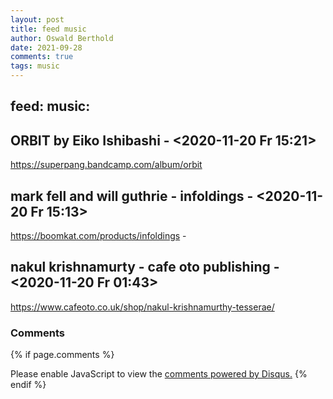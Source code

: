 ```yaml
---
layout: post
title: feed music
author: Oswald Berthold
date: 2021-09-28
comments: true
tags: music
---
```


## feed: music:

## ORBIT by Eiko Ishibashi - \<2020-11-20 Fr 15:21\>

<https://superpang.bandcamp.com/album/orbit>

## mark fell and will guthrie - infoldings - \<2020-11-20 Fr 15:13\>

<https://boomkat.com/products/infoldings> -

## nakul krishnamurty - cafe oto publishing - \<2020-11-20 Fr 01:43\>

<https://www.cafeoto.co.uk/shop/nakul-krishnamurthy-tesserae/>

### Comments

{% if page.comments %}
<div id="disqus_thread"></div>
<script>

/**
*  RECOMMENDED CONFIGURATION VARIABLES: EDIT AND UNCOMMENT THE SECTION BELOW TO INSERT DYNAMIC VALUES FROM YOUR PLATFORM OR CMS.
*  LEARN WHY DEFINING THESE VARIABLES IS IMPORTANT: https://disqus.com/admin/universalcode/#configuration-variables*/
/*
var disqus_config = function () {
this.page.url = PAGE_URL;  // Replace PAGE_URL with your page's canonical URL variable
this.page.identifier = PAGE_IDENTIFIER; // Replace PAGE_IDENTIFIER with your page's unique identifier variable
};
*/
(function() { // DON'T EDIT BELOW THIS LINE
var d = document, s = d.createElement('script');
s.src = '//x75.disqus.com/embed.js';
s.setAttribute('data-timestamp', +new Date());
(d.head || d.body).appendChild(s);
})();
</script>
<noscript>Please enable JavaScript to view the <a href="https://disqus.com/?ref_noscript">comments powered by Disqus.</a></noscript>
{% endif %}

